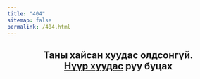 ```yaml
---
title: "404"
sitemap: false
permalink: /404.html
---
```

<center>
<h2>
Таны хайсан хуудас олдсонгүй.
<br/><a href="/">Нүүр хуудас</a> руу буцах
</h2>
</center>
